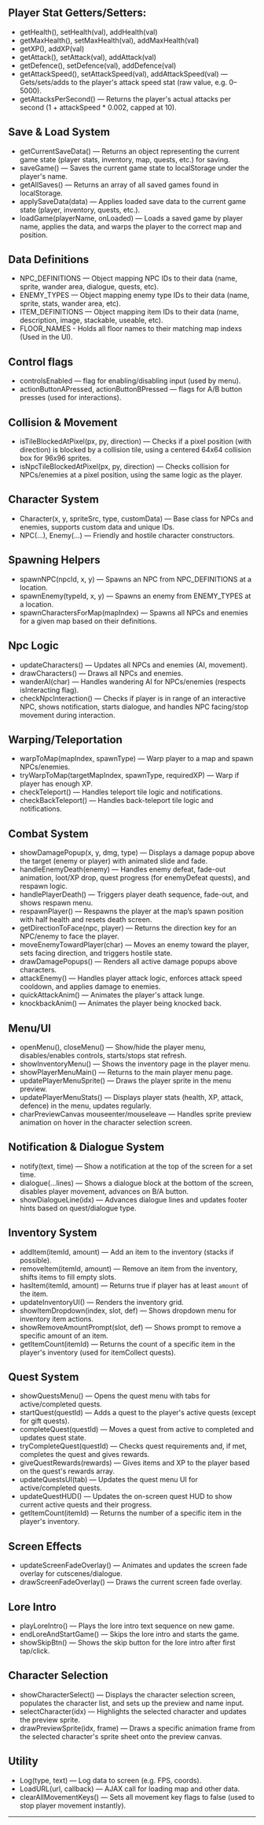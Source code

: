 
## Player Stat Getters/Setters:
- getHealth(), setHealth(val), addHealth(val)
- getMaxHealth(), setMaxHealth(val), addMaxHealth(val)
- getXP(), addXP(val)
- getAttack(), setAttack(val), addAttack(val)
- getDefence(), setDefence(val), addDefence(val)
- getAttackSpeed(), setAttackSpeed(val), addAttackSpeed(val) — Gets/sets/adds to the player's attack speed stat (raw value, e.g. 0–5000).
- getAttacksPerSecond() — Returns the player's actual attacks per second (1 + attackSpeed * 0.002, capped at 10).

## Save & Load System
- getCurrentSaveData() — Returns an object representing the current game state (player stats, inventory, map, quests, etc.) for saving.
- saveGame() — Saves the current game state to localStorage under the player's name.
- getAllSaves() — Returns an array of all saved games found in localStorage.
- applySaveData(data) — Applies loaded save data to the current game state (player, inventory, quests, etc.).
- loadGame(playerName, onLoaded) — Loads a saved game by player name, applies the data, and warps the player to the correct map and position.


## Data Definitions
- NPC_DEFINITIONS — Object mapping NPC IDs to their data (name, sprite, wander area, dialogue, quests, etc).
- ENEMY_TYPES — Object mapping enemy type IDs to their data (name, sprite, stats, wander area, etc).
- ITEM_DEFINITIONS — Object mapping item IDs to their data (name, description, image, stackable, useable, etc).
- FLOOR_NAMES - Holds all floor names to their matching map indexs (Used in the UI).

## Control flags
- controlsEnabled — flag for enabling/disabling input (used by menu).
- actionButtonAPressed, actionButtonBPressed — flags for A/B button presses (used for interactions).

## Collision & Movement
- isTileBlockedAtPixel(px, py, direction) — Checks if a pixel position (with direction) is blocked by a collision tile, using a centered 64x64 collision box for 96x96 sprites.
- isNpcTileBlockedAtPixel(px, py, direction) — Checks collision for NPCs/enemies at a pixel position, using the same logic as the player.

## Character System
- Character(x, y, spriteSrc, type, customData) — Base class for NPCs and enemies, supports custom data and unique IDs.
- NPC(...), Enemy(...) — Friendly and hostile character constructors.

## Spawning Helpers
- spawnNPC(npcId, x, y) — Spawns an NPC from NPC_DEFINITIONS at a location.
- spawnEnemy(typeId, x, y) — Spawns an enemy from ENEMY_TYPES at a location.
- spawnCharactersForMap(mapIndex) — Spawns all NPCs and enemies for a given map based on their definitions.

## Npc Logic
- updateCharacters() — Updates all NPCs and enemies (AI, movement).
- drawCharacters() — Draws all NPCs and enemies.
- wanderAI(char) — Handles wandering AI for NPCs/enemies (respects isInteracting flag).
- checkNpcInteraction() — Checks if player is in range of an interactive NPC, shows notification, starts dialogue, and handles NPC facing/stop movement during interaction.

## Warping/Teleportation
- warpToMap(mapIndex, spawnType) — Warp player to a map and spawn NPCs/enemies.
- tryWarpToMap(targetMapIndex, spawnType, requiredXP) — Warp if player has enough XP.
- checkTeleport() — Handles teleport tile logic and notifications.
- checkBackTeleport() — Handles back-teleport tile logic and notifications.

## Combat System
- showDamagePopup(x, y, dmg, type) — Displays a damage popup above the target (enemy or player) with animated slide and fade.
- handleEnemyDeath(enemy) — Handles enemy defeat, fade-out animation, loot/XP drop, quest progress (for enemyDefeat quests), and respawn logic.
- handlePlayerDeath() — Triggers player death sequence, fade-out, and shows respawn menu.
- respawnPlayer() — Respawns the player at the map’s spawn position with half health and resets death screen.
- getDirectionToFace(npc, player) — Returns the direction key for an NPC/enemy to face the player.
- moveEnemyTowardPlayer(char) — Moves an enemy toward the player, sets facing direction, and triggers hostile state.
- drawDamagePopups() — Renders all active damage popups above characters.
- attackEnemy() — Handles player attack logic, enforces attack speed cooldown, and applies damage to enemies.
- quickAttackAnim() — Animates the player's attack lunge.
- knockbackAnim() — Animates the player being knocked back.

## Menu/UI
- openMenu(), closeMenu() — Show/hide the player menu, disables/enables controls, starts/stops stat refresh.
- showInventoryMenu() — Shows the inventory page in the player menu.
- showPlayerMenuMain() — Returns to the main player menu page.
- updatePlayerMenuSprite() — Draws the player sprite in the menu preview.
- updatePlayerMenuStats() — Displays player stats (health, XP, attack, defence) in the menu, updates regularly.
- charPreviewCanvas mouseenter/mouseleave — Handles sprite preview animation on hover in the character selection screen.

## Notification & Dialogue System
- notify(text, time) — Show a notification at the top of the screen for a set time.
- dialogue(...lines) — Shows a dialogue block at the bottom of the screen, disables player movement, advances on B/A button.
- showDialogueLine(idx) — Advances dialogue lines and updates footer hints based on quest/dialogue type.

## Inventory System
- addItem(itemId, amount) — Add an item to the inventory (stacks if possible).
- removeItem(itemId, amount) — Remove an item from the inventory, shifts items to fill empty slots.
- hasItem(itemId, amount) — Returns true if player has at least `amount` of the item.
- updateInventoryUI() — Renders the inventory grid.
- showItemDropdown(index, slot, def) — Shows dropdown menu for inventory item actions.
- showRemoveAmountPrompt(slot, def) — Shows prompt to remove a specific amount of an item.
- getItemCount(itemId) — Returns the count of a specific item in the player's inventory (used for itemCollect quests).

## Quest System
- showQuestsMenu() — Opens the quest menu with tabs for active/completed quests.
- startQuest(questId) — Adds a quest to the player's active quests (except for gift quests).
- completeQuest(questId) — Moves a quest from active to completed and updates quest state.
- tryCompleteQuest(questId) — Checks quest requirements and, if met, completes the quest and gives rewards.
- giveQuestRewards(rewards) — Gives items and XP to the player based on the quest's rewards array.
- updateQuestsUI(tab) — Updates the quest menu UI for active/completed quests.
- updateQuestHUD() — Updates the on-screen quest HUD to show current active quests and their progress.
- getItemCount(itemId) — Returns the number of a specific item in the player's inventory.

## Screen Effects
- updateScreenFadeOverlay() — Animates and updates the screen fade overlay for cutscenes/dialogue.
- drawScreenFadeOverlay() — Draws the current screen fade overlay.

## Lore Intro
- playLoreIntro() — Plays the lore intro text sequence on new game.
- endLoreAndStartGame() — Skips the lore intro and starts the game.
- showSkipBtn() — Shows the skip button for the lore intro after first tap/click.

## Character Selection
- showCharacterSelect() — Displays the character selection screen, populates the character list, and sets up the preview and name input.
- selectCharacter(idx) — Highlights the selected character and updates the preview sprite.
- drawPreviewSprite(idx, frame) — Draws a specific animation frame from the selected character's sprite sheet onto the preview canvas.


## Utility
- Log(type, text) — Log data to screen (e.g. FPS, coords).
- LoadURL(url, callback) — AJAX call for loading map and other data.
- clearAllMovementKeys() — Sets all movement key flags to false (used to stop player movement instantly).

---
